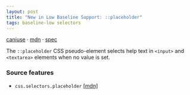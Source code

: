 ```yaml
---
layout: post
title: "New in Low Baseline Support: ::placeholder"
tags: baseline-low selectors
---
```


[caniuse](https://caniuse.com/?search=placeholder) · [mdn](https://developer.mozilla.org/en-US/search?q=::placeholder) · [spec](https://drafts.csswg.org/css-pseudo-4/#placeholder-pseudo)

The `::placeholder` CSS pseudo-element selects help text in `<input>` and `<textarea>` elements when no value is set.

### Source features

- ``css.selectors.placeholder`` [[mdn]](https://developer.mozilla.org/en-US/search?q=css.selectors.placeholder)
